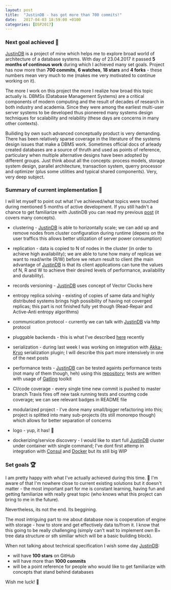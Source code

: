 ```yaml
---
layout: post
title:  "JustinDB - has got more than 700 commits!"
date:   2017-04-03 18:59:00 +0100
categories: [DSP2017]
---
```


### Next goal achieved 🎉
[JustinDB][justindb] is a project of mine which helps me to explore broad world of architecture of a database systems. With day of 23.04.2017 it passed **5 months of continous work** during which I achieved many set goals. Project has now more than **700 commits**, **6 watches**, **18 stars** and **4 forks** - these numbers mean very much to me (makes me very motivated to continue working on it).

The more I work on this project the more I realize how broad this topic actually is. DBMSs (Database Management Systems) are a critical components of modern computing and the result of decades of research in both industry and academia. Since they were among the earliest multi-user server systems to be developed thus pioneered many systems design techniques for scalability and relability (these days are concerns in many other contexts).

Builiding by own such advanced conceptually product is very demanding. There has been relatively sparse coverage in the literature of the systems design issues that make a DBMS work. Sometimes official docs of arleady created databases are a source of thruth and used as points of reference, particulary when multiple alternative designs have been adopted by different groups. Just think about all the concepts: process models, storage system design, parallel architecture, transaction system, querry processor and optimizer (plus some utilities and typical shared components). Very, very deep subject.


### Summary of current implementation 👷

I will let myself to point out what I've achieved/what topics were touched during mentioned 5 months of active development.
If you still hadn't a chance to get familiarize with JustinDB you can read my previous [post][justindb-reactive-database] (it covers many concepts).

* clustering - [JustinDB][justindb] is able to horizontally scale; we can add up and remove nodes from cluster configuration during runtime (depens on the user traffics this allows better utilization of server power consumption)

* replication - data is copied to N of nodes in the cluster (in order to achieve high availability); we are able to tune how many of replicas we want to read/write (R/W) before we return result to client (the main advantage of [JustinDB][justindb] is that its client applications can tune the values of N, R and W to achieve their desired levels of performance, availability and durability).

* records versioning - [JustinDB][justindb] uses concept of Vector Clocks here

* entropy replica solving - existing of copies of same data and highly distributed systems brings  high possibility of having not coverged replicas; this part is not finished fully yet though (Read-Repair and Active-Anti entropy algorithms)

* communication protocol - currently we can talk with [JustinDB][justindb] via http protocol

* pluggable backends - this is what I've described [here][justindb-pluggable-backends] recently

* serialization - during last week I was working on integration with [Akka-Kryo][akka-kryo] serialization plugin; I will describe this part more intensively in one of the next posts

* performance tests - [JustinDB][justindb] can be tested againts performance tests (not many of them though, heh) using this [repository][justindb-performance-tests]; tests are written with usage of [Gatling][gatling] toolkit

* CI/code coverage - every single time new commit is pushed to master branch Travis fires off new task running tests and countng code coverage; we can see relevant badges in README file

* modularized project - I've done many small/bigger refactoring into this; project is splitted into many sub-projects (its still monorepo though) which allows for better separation of concerns

* logo - yup, it has! 💖

* dockerizing/service discovery - I would like to start full [JustinDB][justindb] cluster under container with single command; I've dont first attemp in integration with [Consul][consul] and [Docker][docker] but its still big WIP

### Set goals 🏆
I am pretty happy with what I've actually achieved during this time. 💯 I'm aware of that I'm nowhere close to current existing solutions but it doesn't matter - the most important part for me is constant learning, having fun and getting familiarize with really great topic (who knows what this project can bring to me in the future).

Nevertheless, its not the end. Its beggining.

The most intriguing part to me about database now is cooperation of engine with storage - how to store and get effectively data to/from it. I know that this going to be really challenging (simply can't wait to implement own B+ tree data structure or sth similiar which will be a basic building block).

When not talking about technical specification I wish some day [JustinDB][justindb]:
* will have **100 stars** on GitHub
* will have more than **1000 commits**
* will be a point reference for people who would like to get familiarize with concepts that stand behind databases

Wish me luck! 🤞

[justindb]: https://github.com/speedcom/JustinDB
[justindb-reactive-database]: http://speedcom.github.io/dsp2017/2017/03/14/justindb-modern-reactive-nosql-database.html
[justindb-pluggable-backends]: http://speedcom.github.io/dsp2017/2017/03/24/justindb-support-for-pluggable-persistent-and-in-memory-storage-engines.html
[akka-kryo]: https://github.com/romix/akka-kryo-serialization
[gatling]: http://gatling.io/
[justindb-performance-tests]: https://github.com/justin-db/JustinDB-load-testing
[consul]: https://www.consul.io/
[docker]: https://docker.com/
